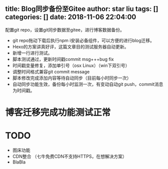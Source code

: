 title: Blog同步备份至Gitee
author: star liu
tags: []
categories: []
date: 2018-11-06 22:04:00
---
配置git repo，设置git同步数据至gitee，进行博客数据备份。
<!--more-->
- git repo拖动下载后执行npm i安装必备组件，可以方便的进行blog迁移。
- Hexo的方案讲真好评，这篇文章目的测试服务器自动更新。
- 新增一行进行测试。
- 脚本测试通过，更新时间戳commit msg+++bug fix
- 时间戳变量修复，添加单引号（osx Linux）（win下双引号）
- 调整时间格式兼容git commit message
- 脚本修改完成添加内容等待自动同步（目前每小时同步一次）
- 自动同步功能生效，备份每小时监测一次，有变动自动git push，commit消息为时间戳。

# 博客迁移完成功能测试正常

# TODO
- 图床功能
- CDN整合 （七牛免费CDN不支持HTTPS，在想解决方案）
- BlaBla